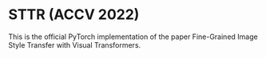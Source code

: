 # STTR (ACCV 2022)
This is the official PyTorch implementation of the paper Fine-Grained Image Style Transfer with Visual Transformers.
